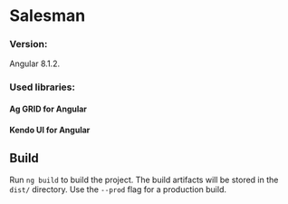 # Salesman

### Version: 
Angular 8.1.2.

### Used libraries:
#### Ag GRID for Angular
#### Kendo UI for Angular

## Build
Run `ng build` to build the project. The build artifacts will be stored in the `dist/` directory. Use the `--prod` flag for a production build.
